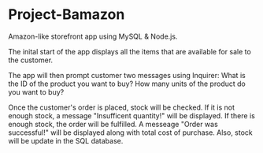 # Project-Bamazon
Amazon-like storefront app using MySQL &amp; Node.js.

The inital start of the app displays all the items that are available for sale to the customer.

The app will then prompt customer two messages using Inquirer: What is the ID of the product you want to buy? How many units of the product do you want to buy?

Once the customer's order is placed, stock will be checked. If it is not enough stock, a message "Insufficent quantity!" will be displayed. If there is enough stock, the order will be fulfilled. A messeage "Order was successful!" will be displayed along with total cost of purchase. Also, stock will be update in the SQL database.

